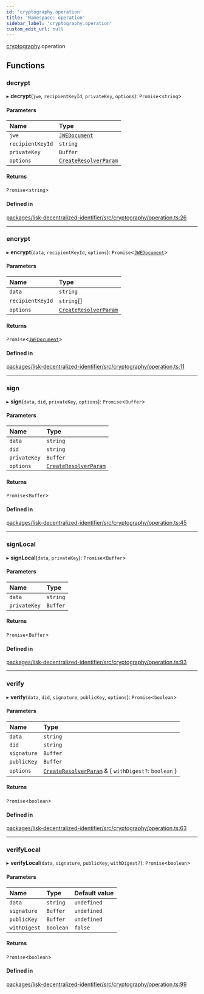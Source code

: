 ```yaml
---
id: 'cryptography.operation'
title: 'Namespace: operation'
sidebar_label: 'cryptography.operation'
custom_edit_url: null
---
```


[cryptography](cryptography.md).operation

## Functions

### decrypt

▸ **decrypt**(`jwe`, `recipientKeyId`, `privateKey`, `options`): `Promise`<`string`\>

#### Parameters

| Name             | Type                                                       |
| :--------------- | :--------------------------------------------------------- |
| `jwe`            | [`JWEDocument`](../interfaces/JWEDocument.md)              |
| `recipientKeyId` | `string`                                                   |
| `privateKey`     | `Buffer`                                                   |
| `options`        | [`CreateResolverParam`](../modules.md#createresolverparam) |

#### Returns

`Promise`<`string`\>

#### Defined in

[packages/lisk-decentralized-identifier/src/cryptography/operation.ts:26](https://github.com/aldhosutra/lisk-did/blob/2b84b93/packages/lisk-decentralized-identifier/src/cryptography/operation.ts#L26)

---

### encrypt

▸ **encrypt**(`data`, `recipientKeyId`, `options`): `Promise`<[`JWEDocument`](../interfaces/JWEDocument.md)\>

#### Parameters

| Name             | Type                                                       |
| :--------------- | :--------------------------------------------------------- |
| `data`           | `string`                                                   |
| `recipientKeyId` | `string`[]                                                 |
| `options`        | [`CreateResolverParam`](../modules.md#createresolverparam) |

#### Returns

`Promise`<[`JWEDocument`](../interfaces/JWEDocument.md)\>

#### Defined in

[packages/lisk-decentralized-identifier/src/cryptography/operation.ts:11](https://github.com/aldhosutra/lisk-did/blob/2b84b93/packages/lisk-decentralized-identifier/src/cryptography/operation.ts#L11)

---

### sign

▸ **sign**(`data`, `did`, `privateKey`, `options`): `Promise`<`Buffer`\>

#### Parameters

| Name         | Type                                                       |
| :----------- | :--------------------------------------------------------- |
| `data`       | `string`                                                   |
| `did`        | `string`                                                   |
| `privateKey` | `Buffer`                                                   |
| `options`    | [`CreateResolverParam`](../modules.md#createresolverparam) |

#### Returns

`Promise`<`Buffer`\>

#### Defined in

[packages/lisk-decentralized-identifier/src/cryptography/operation.ts:45](https://github.com/aldhosutra/lisk-did/blob/2b84b93/packages/lisk-decentralized-identifier/src/cryptography/operation.ts#L45)

---

### signLocal

▸ **signLocal**(`data`, `privateKey`): `Promise`<`Buffer`\>

#### Parameters

| Name         | Type     |
| :----------- | :------- |
| `data`       | `string` |
| `privateKey` | `Buffer` |

#### Returns

`Promise`<`Buffer`\>

#### Defined in

[packages/lisk-decentralized-identifier/src/cryptography/operation.ts:93](https://github.com/aldhosutra/lisk-did/blob/2b84b93/packages/lisk-decentralized-identifier/src/cryptography/operation.ts#L93)

---

### verify

▸ **verify**(`data`, `did`, `signature`, `publicKey`, `options`): `Promise`<`boolean`\>

#### Parameters

| Name        | Type                                                                                      |
| :---------- | :---------------------------------------------------------------------------------------- |
| `data`      | `string`                                                                                  |
| `did`       | `string`                                                                                  |
| `signature` | `Buffer`                                                                                  |
| `publicKey` | `Buffer`                                                                                  |
| `options`   | [`CreateResolverParam`](../modules.md#createresolverparam) & { `withDigest?`: `boolean` } |

#### Returns

`Promise`<`boolean`\>

#### Defined in

[packages/lisk-decentralized-identifier/src/cryptography/operation.ts:63](https://github.com/aldhosutra/lisk-did/blob/2b84b93/packages/lisk-decentralized-identifier/src/cryptography/operation.ts#L63)

---

### verifyLocal

▸ **verifyLocal**(`data`, `signature`, `publicKey`, `withDigest?`): `Promise`<`boolean`\>

#### Parameters

| Name         | Type      | Default value |
| :----------- | :-------- | :------------ |
| `data`       | `string`  | `undefined`   |
| `signature`  | `Buffer`  | `undefined`   |
| `publicKey`  | `Buffer`  | `undefined`   |
| `withDigest` | `boolean` | `false`       |

#### Returns

`Promise`<`boolean`\>

#### Defined in

[packages/lisk-decentralized-identifier/src/cryptography/operation.ts:99](https://github.com/aldhosutra/lisk-did/blob/2b84b93/packages/lisk-decentralized-identifier/src/cryptography/operation.ts#L99)
